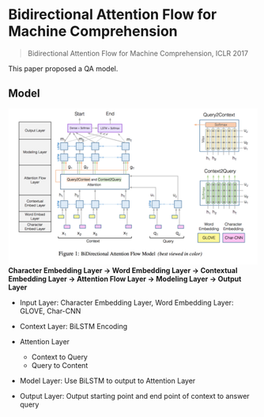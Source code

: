 # Bidirectional Attention Flow for Machine Comprehension

> Bidirectional Attention Flow for Machine Comprehension, ICLR 2017

This paper proposed a QA model.

## Model

**![Model](model.png)Character Embedding Layer -> Word Embedding Layer -> Contextual Embedding Layer -> Attention Flow Layer -> Modeling Layer -> Output Layer**

* Input Layer: Character Embedding Layer, Word Embedding Layer: GLOVE, Char-CNN

* Context Layer: BiLSTM Encoding
* Attention Layer
  * Context to Query
  * Query to Content
* Model Layer: Use BiLSTM to output to Attention Layer 
* Output Layer: Output starting point and end point of context to answer query